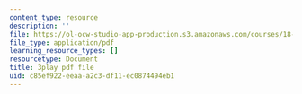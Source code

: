 ```yaml
---
content_type: resource
description: ''
file: https://ol-ocw-studio-app-production.s3.amazonaws.com/courses/18-03sc-differential-equations-fall-2011/c85ef922eeaaa2c3df11ec0874494eb1_EWWw0jryj1A.pdf
file_type: application/pdf
learning_resource_types: []
resourcetype: Document
title: 3play pdf file
uid: c85ef922-eeaa-a2c3-df11-ec0874494eb1
---
```

